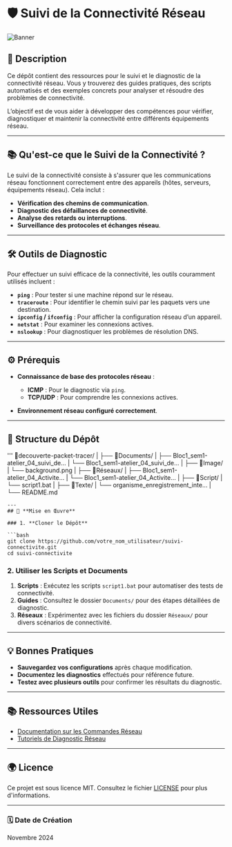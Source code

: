 # 🛡️ **Suivi de la Connectivité Réseau**

![Banner](Image/background.png)

## 📄 **Description**

Ce dépôt contient des ressources pour le suivi et le diagnostic de la connectivité réseau. Vous y trouverez des guides pratiques, des scripts automatisés et des exemples concrets pour analyser et résoudre des problèmes de connectivité.

L’objectif est de vous aider à développer des compétences pour vérifier, diagnostiquer et maintenir la connectivité entre différents équipements réseau.

---

## 📚 **Qu'est-ce que le Suivi de la Connectivité ?**

Le suivi de la connectivité consiste à s'assurer que les communications réseau fonctionnent correctement entre des appareils (hôtes, serveurs, équipements réseau). Cela inclut :

- **Vérification des chemins de communication**.
- **Diagnostic des défaillances de connectivité**.
- **Analyse des retards ou interruptions**.
- **Surveillance des protocoles et échanges réseau**.

---

## 🛠️ **Outils de Diagnostic**

Pour effectuer un suivi efficace de la connectivité, les outils couramment utilisés incluent :

- **`ping`** : Pour tester si une machine répond sur le réseau.
- **`traceroute`** : Pour identifier le chemin suivi par les paquets vers une destination.
- **`ipconfig` / `ifconfig`** : Pour afficher la configuration réseau d’un appareil.
- **`netstat`** : Pour examiner les connexions actives.
- **`nslookup`** : Pour diagnostiquer les problèmes de résolution DNS.

---

## ⚙️ **Prérequis**

- **Connaissance de base des protocoles réseau** : 
  - **ICMP** : Pour le diagnostic via `ping`.
  - **TCP/UDP** : Pour comprendre les connexions actives.
  
- **Environnement réseau configuré correctement**.

---

## 📂 **Structure du Dépôt**
'''
📂decouverte-packet-tracer/
|
├── 📂Documents/
|   ├── Bloc1_sem1-atelier_04_suivi_de...
|   └── Bloc1_sem1-atelier_04_suivi_de...
|
├── 📂Image/
|   └── background.png
|
├── 📂Réseaux/
|   ├── Bloc1_sem1-atelier_04_Activite...
|   └── Bloc1_sem1-atelier_04_Activite...
|
├── 📂Script/
|   └── script1.bat
|
├── 📂Texte/
|   └── organisme_enregistrement_inte...
|
└── README.md
```
---
## 🚀 **Mise en Œuvre**

### 1. **Cloner le Dépôt**

```bash
git clone https://github.com/votre_nom_utilisateur/suivi-connectivite.git
cd suivi-connectivite
```

### 2. **Utiliser les Scripts et Documents**

1. **Scripts** : Exécutez les scripts `script1.bat` pour automatiser des tests de connectivité.
2. **Guides** : Consultez le dossier `Documents/` pour des étapes détaillées de diagnostic.
3. **Réseaux** : Expérimentez avec les fichiers du dossier `Réseaux/` pour divers scénarios de connectivité.

---

## 💡 **Bonnes Pratiques**

- **Sauvegardez vos configurations** après chaque modification.
- **Documentez les diagnostics** effectués pour référence future.
- **Testez avec plusieurs outils** pour confirmer les résultats du diagnostic.

---

## 📚 **Ressources Utiles**

- [Documentation sur les Commandes Réseau](https://www.cisco.com/c/fr_fr/support/docs/)
- [Tutoriels de Diagnostic Réseau](https://www.netacad.com/)

---

## 🌍 **Licence**

Ce projet est sous licence MIT. Consultez le fichier [LICENSE](LICENSE) pour plus d'informations.

---

### 🗓 **Date de Création**

Novembre 2024

